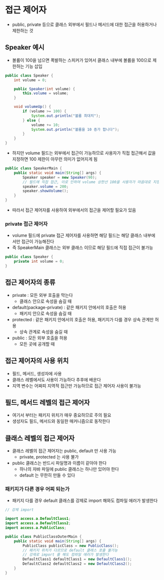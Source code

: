 # 접근 제어자

- public, private 등으로 클래스 외부에서 필드나 메서드에 대한 접근을 허용하거나 제한하는 것

## Speaker 예시

- 볼륨이 100을 넘으면 폭발하는 스피커가 있어서 클래스 내부에 볼륨을 100으로 제한하는 기능 삽입

```java
public class Speaker {
    int volume = 0;

    public Speaker(int volume) {
        this.volume = volume;
    }

    void volumeUp() {
        if (volume >= 100) {
            System.out.println("볼륨 최대치");
        } else {
            volume += 10;
            System.out.println("볼륨을 10 증가 합니다");
        }
    }
}
```

- 하지만 volume 필드는 외부에서 접근이 가능하므로 사용자가 직접 접근해서 값을 지정하면 100 제한이 아무런 의미가 없어지게 됨

```java
public class SpeakerMain {
    public static void main(String[] args) {
        Speaker speaker = new Speaker(90);
        // 필드에 직접 접근, 이로 인하여 volume 상한선 100을 사용자가 마음대로 지정하여 문제가 발생한다
        speaker.volume = 200;
        speaker.showVolume();
    }
}
```

- 따라서 접근 제어자를 사용하여 외부에서의 접근을 제어할 필요가 있음

### private 접근 제어자

- volume 필드에 private 접근 제어자를 사용하면 해당 필드는 해당 클래스 내부에서만 접근이 가능해진다
- 즉 SpeakerMain 클래스는 외부 클래스 이므로 해당 필드에 직접 접근이 불가능

```java
public class Speaker {
    private int volume = 0;
}
```

## 접근 제어자의 종류

- private : 모든 외부 호출을 막는다
    - 클래스 안으로 속성을 숨길 때
- default(package-private) : 같은 패키지 안에서의 호출은 허용
    - 패키지 안으로 속성을 숨길 때
- protected : 같은 패키지 안에서의 호출은 허용, 패키지가 다를 경우 상속 관계만 허용
    - 상속 관계로 속성을 숨길 때
- public : 모든 외부 호출을 허용
    - 모든 곳에 공개할 때

## 접근 제어자의 사용 위치

- 필드, 메서드, 생성자에 사용
- 클래스 레벨에서도 사용이 가능하다 추후에 배운다
- 지역 변수는 어짜피 지역적 접근만 가능하므로 접근 제어자 사용이 불가능

## 필드, 메서드 레벨의 접근 제어자

- 여기서 부터는 패키지 위치가 매우 중요하므로 주의 필요
- 생성자도 필드, 메서드와 동일한 매커니즘으로 동작한다

## 클래스 레벨의 접근 제어자

- 클래스 레벨의 접근 제어자는 public, default 만 사용 가능
    - private, protected 는 사용 불가
- public 클래스는 반드시 파일명과 이름이 같아야 한다
    - 하나의 자바 파일에 public 클래스는 하나만 있어야 한다
    - default 는 무한히 만들 수 있다

### 패키지가 다른 경우 어찌 되는가

- 패키지 다를 경우 default 클래스를 강제로 import 해와도 컴파일 에러가 발생한다

```java
// 강제 import

import access.a.DefaultClass1;
import access.a.DefaultClass2;
import access.a.PublicClass;

public class PublicClassOuterMain {
    public static void main(String[] args) {
        PublicClass publicClass = new PublicClass();
        // 패키지 위치가 다르므로 default 클래스 호출 불가능
        // 강제로 import 를 해도 컴파일 에러가 발생한다
        DefaultClass1 defaultClass1 = new DefaultClass1();
        DefaultClass2 defaultClass2 = new DefaultClass2();
    }
}
```
